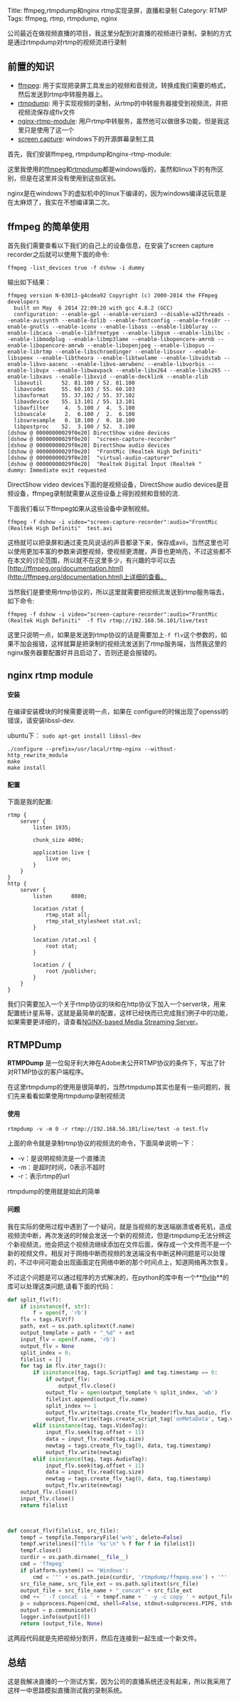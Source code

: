 Title: ffmpeg,rtmpdump和nginx rtmp实现录屏，直播和录制
Category: RTMP
Tags: ffmpeg, rtmp, rtmpdump, nginx

公司最近在做视频直播的项目，我这里分配到对直播的视频进行录制，录制的方式是通过rtmpdump对rtmp的视频流进行录制

## 前置的知识 ##

* [ffmpeg](http://ffmpeg.org/ffmpeg.html): 用于实现把录屏工具发出的视频和音频流，转换成我们需要的格式，然后发送到rtmp中转服务器上。
* [rtmpdump](http://rtmpdump.mplayerhq.hu/): 用于实现视频的录制，从rtmp的中转服务器接受到视频流，并把视频流保存成flv文件
* [nginx-rtmp-module](https://github.com/arut/nginx-rtmp-module):  用户rtmp中转服务，虽然他可以做很多功能，但是我这里只是使用了这一个
* [screen capture](https://github.com/rdp/screen-capture-recorder-to-video-windows-free): windows下的开源屏幕录制工具

首先，我们安装ffmpeg, rtmpdump和nginx-rtmp-module:

这里我使用的[ffmpeg](http://ffmpeg.zeranoe.com/builds/)和[rtmpdump](http://rtmpdump.mplayerhq.hu/download/rtmpdump-2.4-git-010913-windows.zip)都是windows版的，虽然和linux下的有所区别，但是在这里并没有使用到这些区别。

nginx是在windows下的虚拟机中的linux下编译的，因为windows编译这玩意是在太麻烦了，我实在不想编译第二次。

## ffmpeg 的简单使用 ##



首先我们需要查看以下我们的自己上的设备信息，在安装了screen capture recorder之后就可以使用下面的命令:

```
ffmpeg -list_devices true -f dshow -i dummy
```
输出如下结果：
```rconsole
ffmpeg version N-63013-g4cdea92 Copyright (c) 2000-2014 the FFmpeg developers
  built on May  6 2014 22:09:20 with gcc 4.8.2 (GCC)
  configuration: --enable-gpl --enable-version3 --disable-w32threads --enable-avisynth --enable-bzlib --enable-fontconfig --enable-frei0r --enable-gnutls --enable-iconv --enable-libass --enable-libbluray --enable-libcaca --enable-libfreetype --enable-libgsm --enable-libilbc --enable-libmodplug --enable-libmp3lame --enable-libopencore-amrnb --enable-libopencore-amrwb --enable-libopenjpeg --enable-libopus --enable-librtmp --enable-libschroedinger --enable-libsoxr --enable-libspeex --enable-libtheora --enable-libtwolame --enable-libvidstab --enable-libvo-aacenc --enable-libvo-amrwbenc --enable-libvorbis --enable-libvpx --enable-libwavpack --enable-libx264 --enable-libx265 --enable-libxavs --enable-libxvid --enable-decklink --enable-zlib
  libavutil      52. 81.100 / 52. 81.100
  libavcodec     55. 60.103 / 55. 60.103
  libavformat    55. 37.102 / 55. 37.102
  libavdevice    55. 13.101 / 55. 13.101
  libavfilter     4.  5.100 /  4.  5.100
  libswscale      2.  6.100 /  2.  6.100
  libswresample   0. 18.100 /  0. 18.100
  libpostproc    52.  3.100 / 52.  3.100
[dshow @ 00000000029f0e20] DirectShow video devices
[dshow @ 00000000029f0e20]  "screen-capture-recorder"
[dshow @ 00000000029f0e20] DirectShow audio devices
[dshow @ 00000000029f0e20]  "FrontMic (Realtek High Definiti"
[dshow @ 00000000029f0e20]  "virtual-audio-capturer"
[dshow @ 00000000029f0e20]  "Realtek Digital Input (Realtek "
dummy: Immediate exit requested
```

DirectShow video devices下面的是视频设备，DirectShow audio devices是音频设备，ffmpeg录制就需要从这些设备上得到视频和音频的流.

下面我们看以下ffmpeg如果从这些设备中录制视频。

```
ffmpeg -f dshow -i video="screen-capture-recorder":audio="FrontMic (Realtek High Definiti"  test.avi
```

这杨就可以把录屏和通过麦克风说话的声音都录下来，保存成avii，当然这里也可以使用更加丰富的参数来调整视频，使视频更清醒，声音也更响亮，不过这些都不在本文的讨论范围，所以就不在这里多少，有兴趣的华可以去[http://ffmpeg.org/documentation.html](http://ffmpeg.org/documentation.html)上详细的查看。

当然我们是要使用rtmp协议的，所以这里就需要把视频流发送到rtmp服务端去，如下命令:

```
ffmpeg -f dshow -i video="screen-capture-recorder":audio="FrontMic (Realtek High Definiti"  -f flv rtmp://192.168.56.101/live/test
```

这里只说明一点，如果是发送到rtmp协议的话是需要加上`-f flv`这个参数的，如果不加会报错，这样就算是把录制的视频流发送到了rtmp服务端，当然我这里的nginx服务器要配置好并且启动了，否则还是会报错的。

## nginx rtmp module ##

#### 安装 ####

在编译安装模块的时候需要说明一点，如果在 configure的时候出现了openssl的错误，请安装libssl-dev.

ubuntu下： `sudo apt-get install libssl-dev`

```
./configure --prefix=/usr/local/rtmp-nginx --without-http_rewrite_module
make
make install
```

#### 配置 ####

下面是我的配置:

```nginx
rtmp {
    server {
        listen 1935;

        chunk_size 4096;

        application live {
            live on;
        }
    }
}
http {
    server {
        listen      8080;

        location /stat {
            rtmp_stat all;
            rtmp_stat_stylesheet stat.xsl;
        }

        location /stat.xsl {
            root stat;
        }

        location / {
            root /publisher;
        }
    }
}
```

我们只需要加入一个关于rtmp协议的块和在http协议下加入一个server块，用来配置统计星系等，这就是最简单的配置，这样已经快而已完成我们例子中的功能，如果需要更详细的，请查看[NGINX-based Media Streaming Server](https://github.com/arut/nginx-rtmp-module)。


## RTMPDump ##

**RTMPDump** 是一位匈牙利大神在Adobe未公开RTMP协议的条件下，写出了针对RTMP协议的客户端程序。

在这里rtmpdump的使用是很简单的，当然rtmpdump其实也是有一些问题的，我们先来看看如果使用rtmpdump录制视频流

#### 使用 ####

```
rtmpdump -v -m 0 -r rtmp://192.168.56.101/live/test -o test.flv
```

上面的命令就是录制rtmp协议的视频流的命令，下面简单说明一下：

* -v：是说明视频流是一个直播流
* -m：是超时时间，0表示不超时
* -r：表示rtmp的url

rtmpdump的使用就是如此的简单

#### 问题 ####

我在实际的使用过程中遇到了一个疑问，就是当视频的发送端崩溃或者死机，造成视频流中断，再次发送的时候会发送一个新的视频流，但是rtmpdump无法分辨这个新视频流，他会把这个视频流继续添加在文件后面，保存成一个文件而不是一个新的视频文件。相反对于网络中断而视频的发送端没有中断这种问题是可以处理的，不过中间可能会出现画面定在网络中断的那个时间点上，知道网络再次恢复。

不过这个问题是可以通过程序的方式解决的，在python的库中有一个**[flvlib](https://pypi.python.org/pypi/flvlib/0.1.13)**的库可以处理这类问题,请看下面的代码：

```python
def split_flv(f):
    if isinstance(f, str):
        f = open(f, 'rb')
    flv = tags.FLV(f)
    path, ext = os.path.splitext(f.name)
    output_template = path + "_%d" + ext
    input_flv = open(f.name, 'rb')
    output_flv = None
    split_index = 0;
    filelist = []
    for tag in flv.iter_tags():
        if isinstance(tag, tags.ScriptTag) and tag.timestamp == 0:
            if output_flv:
                output_flv.close()
            output_flv = open(output_template % split_index, 'wb')
            filelist.append(output_flv.name)
            split_index += 1
            output_flv.write(tags.create_flv_header(flv.has_audio, flv.has_video))
            output_flv.write(tags.create_script_tag('onMetaData', tag.variable, tag.timestamp))
        elif isinstance(tag, tags.VideoTag):
            input_flv.seek(tag.offset + 11)
            data = input_flv.read(tag.size)
            newtag = tags.create_flv_tag(9, data, tag.timestamp)
            output_flv.write(newtag)
        elif isinstance(tag, tags.AudioTag):
            input_flv.seek(tag.offset + 11)
            data = input_flv.read(tag.size)
            newtag = tags.create_flv_tag(8, data, tag.timestamp)
            output_flv.write(newtag)
    output_flv.close()
    input_flv.close()
    return filelist



def concat_flv(filelist, src_file):
    tempf = tempfile.TemporaryFile('w+b', delete=False)
    tempf.writelines(["file '%s'\n" % f for f in filelist])
    tempf.close()
    curdir = os.path.dirname(__file__)
    cmd = 'ffmpeg'
    if platform.system() == 'Windows':
        cmd = '"' + os.path.join(curdir, 'rtmpdump/ffmpeg.exe') + '"'
    src_file_name, src_file_ext = os.path.splitext(src_file)
    output_file = src_file_name + "_concat" + src_file_ext
    cmd += ' -f concat -i ' + tempf.name + ' -y -c copy ' + output_file
    p = subprocess.Popen(cmd, shell=False, stdout=subprocess.PIPE, stderr=subprocess.PIPE)
    output = p.communicate()
    logger.info(output[0])
    return (output_file, None)
```

这两段代码就是先把视频分割开，然后在连接到一起生成一个新文件。

## 总结 ##

这是我解决直播的一个测试方案，因为公司的直播系统还没有起来，所以我采用了这样一中思路模拟直播测试我的录制系统。
